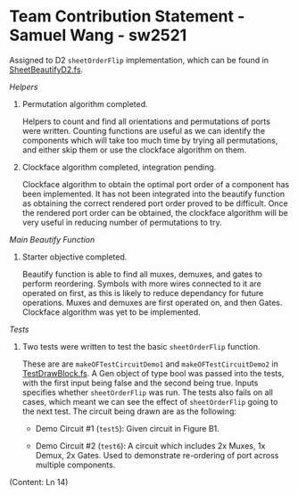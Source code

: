 # Team Contribution Statement - Samuel Wang - sw2521

Assigned to D2 `sheetOrderFlip` implementation, which can be found in [SheetBeautifyD2.fs](src/Renderer/DrawBlock/SheetBeautifyD2.fs).

_Helpers_

1.  Permutation algorithm completed.

    Helpers to count and find all orientations and permutations of ports were written. Counting functions are useful as we can identify the components which will take too much time by trying all permutations, and either skip them or use the clockface algorithm on them.

2.  Clockface algorithm completed, integration pending.

    Clockface algorithm to obtain the optimal port order of a component has been implemented. It has not been integrated into the beautify function as obtaining the correct rendered port order proved to be difficult. Once the rendered port order can be obtained, the clockface algorithm will be very useful in reducing number of permutations to try.

_Main Beautify Function_

1.  Starter objective completed.

    Beautify function is able to find all muxes, demuxes, and gates to perform reordering. Symbols with more wires connected to it are operated on first, as this is likely to reduce dependancy for future operations. Muxes and demuxes are first operated on, and then Gates. Clockface algorithm was yet to be implemented.

_Tests_

1.  Two tests were written to test the basic `sheetOrderFlip` function.

    These are are `makeOFTestCircuitDemo1` and `makeOFTestCircuitDemo2` in [TestDrawBlock.fs](src/Renderer/TestDrawBlock.fs). A Gen object of type bool was passed into the tests, with the first input being false and the second being true. Inputs specifies whether `sheetOrderFlip` was run. The tests also fails on all cases, which meant we can see the effect of `sheetOrderFlip` going to the next test. The circuit being drawn are as the following:

    *   Demo Circuit #1 (`test5`): Given circuit in Figure B1.

    *   Demo Circuit #2 (`test6`): A circuit which includes 2x Muxes, 1x Demux, 2x Gates. Used to demonstrate re-ordering of port across multiple components.

(Content: Ln 14)
